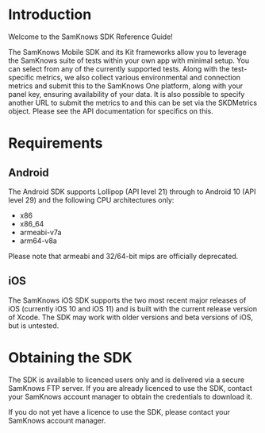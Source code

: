 # Introduction

Welcome to the SamKnows SDK Reference Guide!

The SamKnows Mobile SDK and its Kit frameworks allow you to leverage the SamKnows suite of tests within your own app with minimal setup. You can select from any of the currently supported tests. Along with the test-specific metrics, we also collect various environmental and connection metrics and submit this to the SamKnows One platform, along with your panel key, ensuring availability of your data. It is also possible to specify another URL to submit the metrics to and this can be set via the SKDMetrics object. Please see the API documentation for specifics on this.

# Requirements

## Android
The Android SDK supports Lollipop (API level 21) through to Android 10 (API level 29) and the following CPU architectures only:

* x86
* x86_64
* armeabi-v7a
* arm64-v8a

Please note that armeabi and 32/64-bit mips are officially deprecated.

## iOS
The SamKnows iOS SDK supports the two most recent major releases of iOS (currently iOS 10 and iOS 11) and is built with the current release version of Xcode. The SDK may work with older versions and beta versions of iOS, but is untested.

# Obtaining the SDK

The SDK is available to licenced users only and is delivered via a secure SamKnows FTP server. If you are already licenced to use the SDK, contact your SamKnows account manager to obtain the credentials to download it.

If you do not yet have a licence to use the SDK, please contact your SamKnows account manager.
